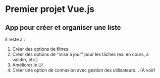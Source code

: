 # Premier projet Vue.js
## App pour créer et organiser une liste
Il reste à : 
  1. Créer des options de filtres
  2. Créer des options de "mise à jour" pour les tâches (ex: en cours, à valider, etc.)
  3. Améliorer le UI
  4. Créer une option de connexion avec gestion des utilisateurs... (À voir)
